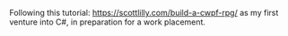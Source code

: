Following this tutorial: https://scottlilly.com/build-a-cwpf-rpg/ as my first venture into C#, in preparation for a work placement.